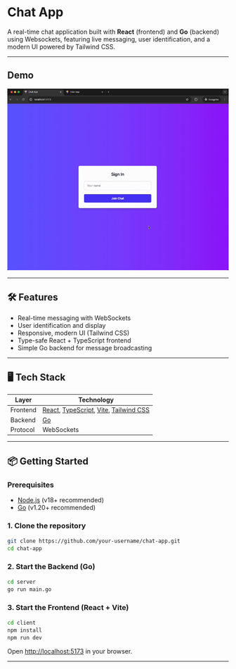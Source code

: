# Chat App

A real-time chat application built with **React** (frontend) and **Go** (backend) using Websockets, featuring live messaging, user identification, and a modern UI powered by Tailwind CSS.

---

## Demo

![Chat App Demo](./docs/chat-app-with-websockets.gif)

---

## 🛠️ Features

- Real-time messaging with WebSockets
- User identification and display
- Responsive, modern UI (Tailwind CSS)
- Type-safe React + TypeScript frontend
- Simple Go backend for message broadcasting

---

## 🖥️ Tech Stack

| Layer    | Technology                                                                                                                                        |
| -------- | ------------------------------------------------------------------------------------------------------------------------------------------------- |
| Frontend | [React](https://react.dev/), [TypeScript](https://www.typescriptlang.org/), [Vite](https://vitejs.dev/), [Tailwind CSS](https://tailwindcss.com/) |
| Backend  | [Go](https://golang.org/)                                                                                                                         |
| Protocol | WebSockets                                                                                                                                        |

---

## 📦 Getting Started

### Prerequisites

- [Node.js](https://nodejs.org/) (v18+ recommended)
- [Go](https://golang.org/) (v1.20+ recommended)

### 1. Clone the repository

```sh
git clone https://github.com/your-username/chat-app.git
cd chat-app
```

### 2. Start the Backend (Go)

```sh
cd server
go run main.go
```

### 3. Start the Frontend (React + Vite)

```sh
cd client
npm install
npm run dev
```

Open [http://localhost:5173](http://localhost:5173) in your browser.

---
